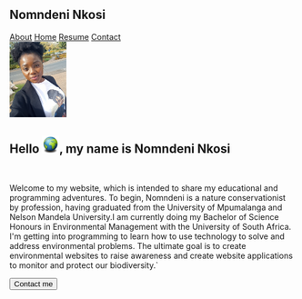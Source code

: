 <html lang="en">
<head>
    <meta charset="UTF-8">
    <meta http-equiv="X-UA compactible">
    <meta name="viewpoint" content="width=de">
    <title>My Portfolio website</title>
    <link rel="stylesheet" href="mypage.css">
</head>
<body>
    <nav class="nav-bar">
        <h1>Nomndeni Nkosi</h1>
        <div class="nav-links">
            <a href="">About</a>
            <a href="">Home</a>
            <a href="Resume.html">Resume</a>
            <a href="./contactdetails.html">Contact</a><br>
        </div>
    </nav>
    <section class="hero">
        <div class="home-desc">
            <img width=100 marginleft="0" src="./Nom nom.html.jpg" alt="Nomndeni">
            <div class="home-content">
                <h1 class="naming"> Hello <img width="30" src="world.html.html" alt="">, my name is<span class="name-style"> Nomndeni Nkosi</h1><br>
                <p class="home-content"> Welcome to my website, which is intended to share my educational and programming adventures. To begin, Nomndeni is a nature conservationist by profession, having graduated from the University of Mpumalanga and Nelson Mandela University.I am currently doing my Bachelor of Science Honours in Environmental Management with the University of South Africa. I'm getting into programming to learn how to use technology to solve and address environmental problems. The ultimate goal is to create environmental websites to raise awareness and create website applications to monitor and protect our biodiversity.`</p>
                <a class= "homee" href="Contact me.html">
                    <button>Contact me</button>
            </a>   
        </div>
    </div>
    </section>
</body>
</html>
